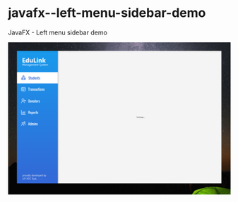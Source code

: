 # javafx--left-menu-sidebar-demo
JavaFX - Left menu sidebar demo

![demo](https://github.com/YCC-Tech/javafx--left-menu-sidebar-demo/blob/main/src/resources/images/demo.png)
